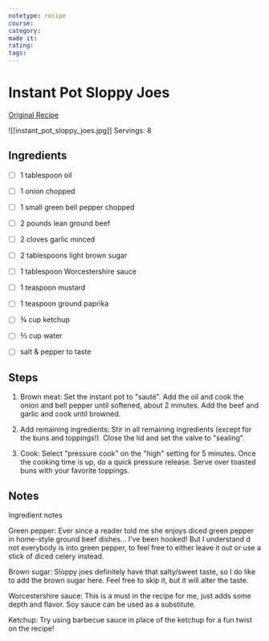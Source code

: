 ```yaml
---
notetype: recipe
course:
category:
made it:
rating:
tags:
---
```

# Instant Pot Sloppy Joes

[Original Recipe](https://www.savorynothings.com/instant-pot-sloppy-joes)

![[instant_pot_sloppy_joes.jpg]]
Servings: 8

## Ingredients
- [ ] 1 tablespoon oil- [ ] 1 onion chopped- [ ] 1 small green bell pepper chopped- [ ] 2 pounds lean ground beef- [ ] 2 cloves garlic minced- [ ] 2 tablespoons light brown sugar- [ ] 1 tablespoon Worcestershire sauce- [ ] 1 teaspoon mustard- [ ] 1 teaspoon ground paprika- [ ] ¾ cup ketchup- [ ] ⅔ cup water- [ ] salt & pepper to taste

## Steps
1) Brown meat: Set the instant pot to "sauté". Add the oil and cook the onion and bell pepper until softened, about 2 minutes. Add the beef and garlic and cook until browned.

2) Add remaining ingredients: Stir in all remaining ingredients (except for the buns and toppings!). Close the lid and set the valve to "sealing".

3) Cook: Select "pressure cook" on the "high" setting for 5 minutes. Once the cooking time is up, do a quick pressure release. Serve over toasted buns with your favorite toppings.


## Notes
Ingredient notes

Green pepper: Ever since a reader told me she enjoys diced green pepper in home-style ground beef dishes… I’ve been hooked! But I understand d not everybody is into green pepper, to feel free to either leave it out or use a stick of diced celery instead.

Brown sugar: Sloppy joes definitely have that salty/sweet taste, so I do like to add the brown sugar here. Feel free to skip it, but it will alter the taste.

Worcestershire sauce: This is a must in the recipe for me, just adds some depth and flavor. Soy sauce can be used as a substitute.

Ketchup: Try using barbecue sauce in place of the ketchup for a fun twist on the recipe!

